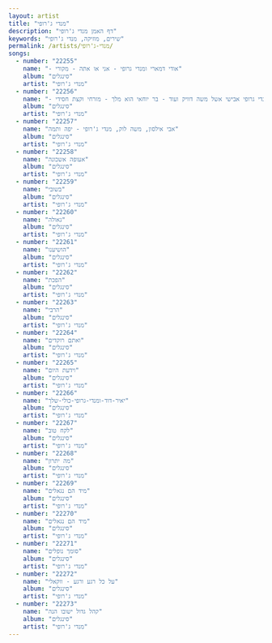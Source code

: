 ```yaml
---
layout: artist
title: "מנדי ג'רופי"
description: "דף האמן מנדי ג'רופי"
keywords: "שירים, מוזיקה, מנדי ג'רופי"
permalink: /artists/מנדי-ג'רופי/
songs:
  - number: "22255"
    name: "- אודי דמארי ומנדי גרופי - אני או אתה - מקורי"
    album: "סינגלים"
    artist: "מנדי ג'רופי"
  - number: "22256"
    name: "- שמעון וקנין מארח את מנדי גרופי אבישי אשל משה דוויק ועוד - בר יוחאי הוא מלך - מזרחי וקצת חסידי"
    album: "סינגלים"
    artist: "מנדי ג'רופי"
  - number: "22257"
    name: "אבי אילסון, משה לוק, מנדי ג'רופי - יפה ותמה"
    album: "סינגלים"
    artist: "מנדי ג'רופי"
  - number: "22258"
    name: "אעופה אשכונה"
    album: "סינגלים"
    artist: "מנדי ג'רופי"
  - number: "22259"
    name: "בשובי"
    album: "סינגלים"
    artist: "מנדי ג'רופי"
  - number: "22260"
    name: "גאולה"
    album: "סינגלים"
    artist: "מנדי ג'רופי"
  - number: "22261"
    name: "הושיענו"
    album: "סינגלים"
    artist: "מנדי ג'רופי"
  - number: "22262"
    name: "הפכת"
    album: "סינגלים"
    artist: "מנדי ג'רופי"
  - number: "22263"
    name: "הרבי"
    album: "סינגלים"
    artist: "מנדי ג'רופי"
  - number: "22264"
    name: "ואתם רוקדים"
    album: "סינגלים"
    artist: "מנדי ג'רופי"
  - number: "22265"
    name: "וידעת היום"
    album: "סינגלים"
    artist: "מנדי ג'רופי"
  - number: "22266"
    name: "יאיר-דוד-ומנדי-גרופי-כולי-שלך"
    album: "סינגלים"
    artist: "מנדי ג'רופי"
  - number: "22267"
    name: "לקח טוב"
    album: "סינגלים"
    artist: "מנדי ג'רופי"
  - number: "22268"
    name: "מה יתרון"
    album: "סינגלים"
    artist: "מנדי ג'רופי"
  - number: "22269"
    name: "מיד הם נגאלים"
    album: "סינגלים"
    artist: "מנדי ג'רופי"
  - number: "22270"
    name: "מיד הם נגאלים"
    album: "סינגלים"
    artist: "מנדי ג'רופי"
  - number: "22271"
    name: "סומך נופלים"
    album: "סינגלים"
    artist: "מנדי ג'רופי"
  - number: "22272"
    name: "על כל רגע ורגע - ווקאלי"
    album: "סינגלים"
    artist: "מנדי ג'רופי"
  - number: "22273"
    name: "קהל גדול ישובו הנה"
    album: "סינגלים"
    artist: "מנדי ג'רופי"
---
```

